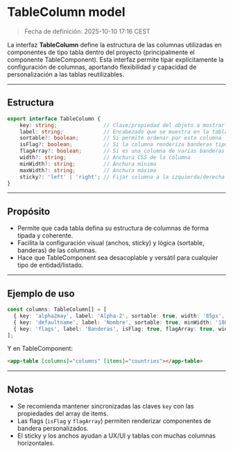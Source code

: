 # TableColumn model

> Fecha de definición: 2025-10-10 17:16 CEST

La interfaz **TableColumn** define la estructura de las columnas utilizadas en componentes de tipo tabla dentro del proyecto (principalmente el componente TableComponent). Esta interfaz permite tipar explícitamente la configuración de columnas, aportando flexibilidad y capacidad de personalización a las tablas reutilizables.

---

## Estructura

```typescript
export interface TableColumn {
    key: string;               // Clave/propiedad del objeto a mostrar en la celda
    label: string;             // Encabezado que se muestra en la tabla
    sortable?: boolean;        // Si permite ordenar por esta columna
    isFlag?: boolean;          // Si la columna renderiza banderas tipo FlagIconComponent
    flagArray?: boolean;       // Si es una columna de varias banderas
    width?: string;            // Anchura CSS de la columna
    minWidth?: string;         // Anchura mínima
    maxWidth?: string;         // Anchura máxima
    sticky?: 'left' | 'right'; // Fijar columna a la izquierda/derecha
}
```

---

## Propósito

- Permite que cada tabla defina su estructura de columnas de forma tipada y coherente.
- Facilita la configuración visual (anchos, sticky) y lógica (sortable, banderas) de las columnas.
- Hace que TableComponent sea desacoplable y versátil para cualquier tipo de entidad/listado.

---

## Ejemplo de uso

```typescript
const columns: TableColumn[] = [
  { key: 'alpha2may', label: 'Alpha-2', sortable: true, width: '85px', sticky: 'right' },
  { key: 'defaultname', label: 'Nombre', sortable: true, minWidth: '180px' },
  { key: 'flags', label: 'Banderas', isFlag: true, flagArray: true, width: '120px' }
];
```

Y en TableComponent:
```html
<app-table [columns]="columns" [items]="countries"></app-table>
```

---

## Notas

- Se recomienda mantener sincronizadas las claves `key` con las propiedades del array de items.
- Las flags (`isFlag` y `flagArray`) permiten renderizar componentes de bandera personalizados.
- El sticky y los anchos ayudan a UX/UI y tablas con muchas columnas horizontales.

